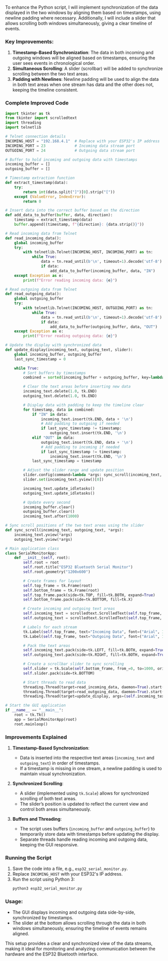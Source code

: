 To enhance the Python script, I will implement synchronization of the data displayed in the two windows by aligning them based on timestamps, using newline padding where necessary. Additionally, I will include a slider that allows scrolling both windows simultaneously, giving a clear timeline of events.

### Key Improvements:
1. **Timestamp-Based Synchronization**: The data in both incoming and outgoing windows will be aligned based on timestamps, ensuring the user sees events in chronological order.
2. **Simultaneous Scrolling**: A slider (scrollbar) will be added to synchronize scrolling between the two text areas.
3. **Padding with Newlines**: Newline padding will be used to align the data in both text areas when one stream has data and the other does not, keeping the timeline consistent.

### Complete Improved Code

```python
import tkinter as tk
from tkinter import scrolledtext
import threading
import telnetlib

# Telnet connection details
INCOMING_HOST = "192.168.4.1"  # Replace with your ESP32's IP address
INCOMING_PORT = 23             # Incoming data stream port
OUTGOING_PORT = 24             # Outgoing data stream port

# Buffer to hold incoming and outgoing data with timestamps
incoming_buffer = []
outgoing_buffer = []

# Timestamp extraction function
def extract_timestamp(data):
    try:
        return int(data.split("]")[0].strip("["))
    except (ValueError, IndexError):
        return 0

# Insert data into the correct buffer based on the direction
def add_data_to_buffer(buffer, data, direction):
    timestamp = extract_timestamp(data)
    buffer.append((timestamp, f"{direction}: {data.strip()}"))

# Read incoming data from Telnet
def read_incoming_data():
    global incoming_buffer
    try:
        with telnetlib.Telnet(INCOMING_HOST, INCOMING_PORT) as tn:
            while True:
                data = tn.read_until(b'\n', timeout=1).decode('utf-8')
                if data:
                    add_data_to_buffer(incoming_buffer, data, "IN")
    except Exception as e:
        print(f"Error reading incoming data: {e}")

# Read outgoing data from Telnet
def read_outgoing_data():
    global outgoing_buffer
    try:
        with telnetlib.Telnet(INCOMING_HOST, OUTGOING_PORT) as tn:
            while True:
                data = tn.read_until(b'\n', timeout=1).decode('utf-8')
                if data:
                    add_data_to_buffer(outgoing_buffer, data, "OUT")
    except Exception as e:
        print(f"Error reading outgoing data: {e}")

# Update the display with synchronized data
def update_display(incoming_text, outgoing_text, slider):
    global incoming_buffer, outgoing_buffer
    last_sync_timestamp = 0

    while True:
        # Sort buffers by timestamps
        combined = sorted(incoming_buffer + outgoing_buffer, key=lambda x: x[0])

        # Clear the text areas before inserting new data
        incoming_text.delete(1.0, tk.END)
        outgoing_text.delete(1.0, tk.END)

        # Display data with padding to keep the timeline clear
        for timestamp, data in combined:
            if "IN" in data:
                incoming_text.insert(tk.END, data + '\n')
                # Add padding to outgoing if needed
                if last_sync_timestamp != timestamp:
                    outgoing_text.insert(tk.END, '\n')
            elif "OUT" in data:
                outgoing_text.insert(tk.END, data + '\n')
                # Add padding to incoming if needed
                if last_sync_timestamp != timestamp:
                    incoming_text.insert(tk.END, '\n')
            last_sync_timestamp = timestamp

        # Adjust the slider range and update position
        slider.config(command=lambda *args: sync_scroll(incoming_text, outgoing_text, *args))
        slider.set(incoming_text.yview()[0])

        incoming_text.update_idletasks()
        outgoing_text.update_idletasks()

        # Update every second
        incoming_buffer.clear()
        outgoing_buffer.clear()
        incoming_text.after(1000)

# Sync scroll positions of the two text areas using the slider
def sync_scroll(incoming_text, outgoing_text, *args):
    incoming_text.yview(*args)
    outgoing_text.yview(*args)

# Main application class
class SerialMonitorApp:
    def __init__(self, root):
        self.root = root
        self.root.title("ESP32 Bluetooth Serial Monitor")
        self.root.geometry("1200x600")

        # Create frames for layout
        self.top_frame = tk.Frame(root)
        self.bottom_frame = tk.Frame(root)
        self.top_frame.pack(side=tk.TOP, fill=tk.BOTH, expand=True)
        self.bottom_frame.pack(side=tk.BOTTOM, fill=tk.X)

        # Create incoming and outgoing text areas
        self.incoming_text = scrolledtext.ScrolledText(self.top_frame, wrap=tk.WORD, height=30, width=60, bg="#f0f0f0")
        self.outgoing_text = scrolledtext.ScrolledText(self.top_frame, wrap=tk.WORD, height=30, width=60, bg="#f0f0f0")

        # Labels for each stream
        tk.Label(self.top_frame, text="Incoming Data", font=("Arial", 12, "bold")).pack(side=tk.LEFT, anchor="nw")
        tk.Label(self.top_frame, text="Outgoing Data", font=("Arial", 12, "bold")).pack(side=tk.RIGHT, anchor="ne")

        # Pack the text areas
        self.incoming_text.pack(side=tk.LEFT, fill=tk.BOTH, expand=True)
        self.outgoing_text.pack(side=tk.RIGHT, fill=tk.BOTH, expand=True)

        # Create a scrollbar slider to sync scrolling
        self.slider = tk.Scale(self.bottom_frame, from_=0, to=1000, orient=tk.HORIZONTAL, length=600, command=lambda val: sync_scroll(self.incoming_text, self.outgoing_text, 'moveto', val))
        self.slider.pack(side=tk.BOTTOM)

        # Start threads to read data
        threading.Thread(target=read_incoming_data, daemon=True).start()
        threading.Thread(target=read_outgoing_data, daemon=True).start()
        threading.Thread(target=update_display, args=(self.incoming_text, self.outgoing_text, self.slider), daemon=True).start()

# Start the GUI application
if __name__ == "__main__":
    root = tk.Tk()
    app = SerialMonitorApp(root)
    root.mainloop()
```

### Improvements Explained

1. **Timestamp-Based Synchronization**:
   - Data is inserted into the respective text areas (`incoming_text` and `outgoing_text`) in order of timestamps.
   - If a timestamp is missing in one stream, a newline padding is used to maintain visual synchronization.

2. **Synchronized Scrolling**:
   - A slider (implemented using `tk.Scale`) allows for synchronized scrolling of both text areas.
   - The slider’s position is updated to reflect the current view and control both areas simultaneously.

3. **Buffers and Threading**:
   - The script uses buffers (`incoming_buffer` and `outgoing_buffer`) to temporarily store data with timestamps before updating the display.
   - Separate threads handle reading incoming and outgoing data, keeping the GUI responsive.

### Running the Script
1. Save the code into a file, e.g., `esp32_serial_monitor.py`.
2. Replace `INCOMING_HOST` with your ESP32's IP address.
3. Run the script using Python 3:
   ```bash
   python3 esp32_serial_monitor.py
   ```

### Usage:
- The GUI displays incoming and outgoing data side-by-side, synchronized by timestamps.
- The slider at the bottom allows scrolling through the data in both windows simultaneously, ensuring the timeline of events remains aligned.

This setup provides a clear and synchronized view of the data streams, making it ideal for monitoring and analyzing communication between the hardware and the ESP32 Bluetooth interface.
